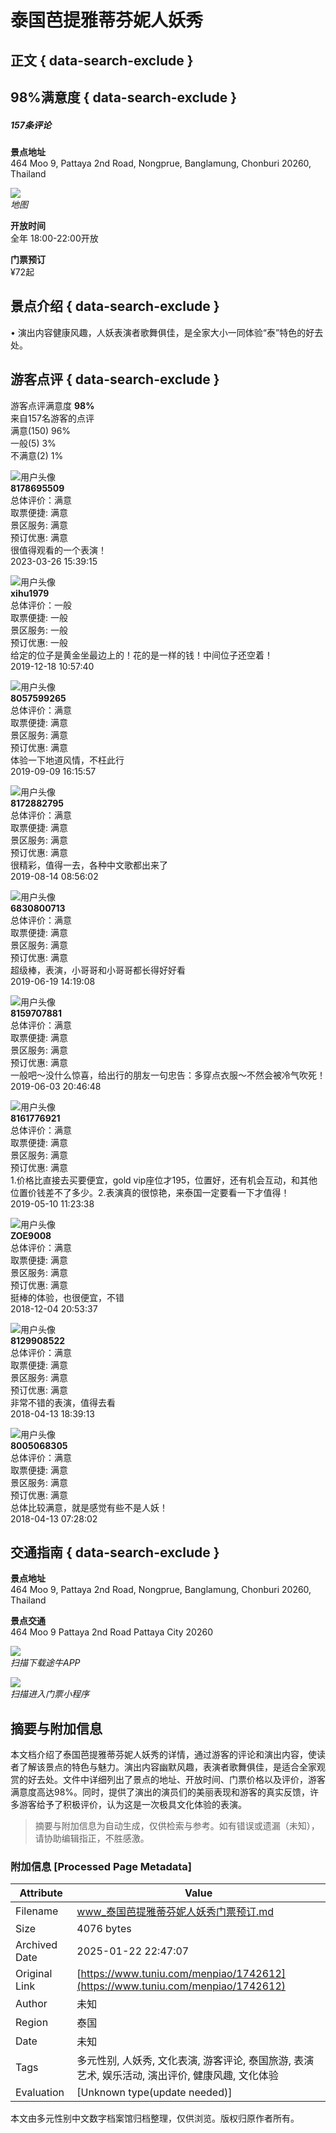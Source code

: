 # 泰国芭提雅蒂芬妮人妖秀

## 正文 { data-search-exclude }


## 98%满意度 { data-search-exclude }

##### 157条评论

**景点地址**  
464 Moo 9, Pattaya 2nd Road, Nongprue, Banglamung, Chonburi 20260, Thailand

![](https://m4.tuniucdn.com/fb2/t1/G5/M00/C5/6A/Cii-s1tue2WIMv2PAAADO8rhfF4AALwKwP__K0AAANT480.png)  
*地图*

**开放时间**  
全年 18:00-22:00开放

**门票预订**  
¥72起  

## 景点介绍 { data-search-exclude }

• 演出内容健康风趣，人妖表演者歌舞俱佳，是全家大小一同体验“泰”特色的好去处。

## 游客点评 { data-search-exclude }

游客点评满意度 **98%**  
来自157名游客的点评  
满意(150) 96%  
一般(5) 3%  
不满意(2) 1%  

![用户头像](https://s.tuniucdn.com/qn/images/552cf6c0fe3700b86d60837b366331e3.png)  
**8178695509**  
总体评价：满意  
取票便捷: 满意  
景区服务: 满意  
预订优惠: 满意  
很值得观看的一个表演！  
2023-03-26 15:39:15

![用户头像](https://s.tuniucdn.com/qn/images/552cf6c0fe3700b86d60837b366331e3.png)  
**xihu1979**  
总体评价：一般  
取票便捷: 一般  
景区服务: 一般  
预订优惠: 一般  
给定的位子是黄金坐最边上的！花的是一样的钱！中间位子还空着！  
2019-12-18 10:57:40

![用户头像](https://s.tuniucdn.com/qn/images/552cf6c0fe3700b86d60837b366331e3.png)  
**8057599265**  
总体评价：满意  
取票便捷: 满意  
景区服务: 满意  
预订优惠: 满意  
体验一下地道风情，不枉此行  
2019-09-09 16:15:57

![用户头像](https://s.tuniucdn.com/qn/images/552cf6c0fe3700b86d60837b366331e3.png)  
**8172882795**  
总体评价：满意  
取票便捷: 满意  
景区服务: 满意  
预订优惠: 满意  
很精彩，值得一去，各种中文歌都出来了  
2019-08-14 08:56:02

![用户头像](https://m.tuniucdn.com/filebroker/cdn/prd/f8/cc/f8ccd3fd4cdf1907dd3317850b392b8e_w60_h60_c1_t0.jpg)  
**6830800713**  
总体评价：满意  
取票便捷: 满意  
景区服务: 满意  
预订优惠: 满意  
超级棒，表演，小哥哥和小哥哥都长得好好看  
2019-06-19 14:19:08

![用户头像](https://s.tuniucdn.com/qn/images/552cf6c0fe3700b86d60837b366331e3.png)  
**8159707881**  
总体评价：满意  
取票便捷: 满意  
景区服务: 满意  
预订优惠: 满意  
一般吧～没什么惊喜，给出行的朋友一句忠告：多穿点衣服～不然会被冷气吹死！  
2019-06-03 20:46:48

![用户头像](https://s.tuniucdn.com/qn/images/552cf6c0fe3700b86d60837b366331e3.png)  
**8161776921**  
总体评价：满意  
取票便捷: 满意  
景区服务: 满意  
预订优惠: 满意  
1.价格比直接去买要便宜，gold vip座位才195，位置好，还有机会互动，和其他位置价钱差不了多少。2.表演真的很惊艳，来泰国一定要看一下才值得！  
2019-05-10 11:23:38

![用户头像](https://m.tuniucdn.com/fb2/t1/G6/M00/57/5F/Cii-U13fY0-IaeW9AAID3Qks2DYAAHC6gFg-pgAAgP1019_w60_h60_c1_t0.jpg)  
**ZOE9008**  
总体评价：满意  
取票便捷: 满意  
景区服务: 满意  
预订优惠: 满意  
挺棒的体验，也很便宜，不错  
2018-12-04 20:53:37

![用户头像](https://s.tuniucdn.com/qn/images/552cf6c0fe3700b86d60837b366331e3.png)  
**8129908522**  
总体评价：满意  
取票便捷: 满意  
景区服务: 满意  
预订优惠: 满意  
非常不错的表演，值得去看  
2018-04-13 18:39:13

![用户头像](https://s.tuniucdn.com/qn/images/552cf6c0fe3700b86d60837b366331e3.png)  
**8005068305**  
总体评价：满意  
取票便捷: 满意  
景区服务: 满意  
预订优惠: 满意  
总体比较满意，就是感觉有些不是人妖！  
2018-04-13 07:28:02

## 交通指南 { data-search-exclude }

**景点地址**  
464 Moo 9, Pattaya 2nd Road, Nongprue, Banglamung, Chonburi 20260, Thailand

**景点交通**  
464 Moo 9 Pattaya 2nd Road Pattaya City 20260  

![](https://m2.tuniucdn.com/fb2/t1/G7/M00/11/54/CkC9r2F6AaSIMHoEAAAl5flIPBMAAGQdwP_1s4AACX9688.png)  
*扫描下载途牛APP*

![](https://m1.tuniucdn.com/fb2/t1/G7/M00/18/48/Cii8Kma6w6qIf7PhAAGX0lKyJWwAANtVgO8PjQAAZfq658.png)  
*扫描进入门票小程序*
<!-- tcd_original_link https://www.tuniu.com/menpiao/1742612 -->


## 摘要与附加信息

<!-- tcd_abstract -->
本文档介绍了泰国芭提雅蒂芬妮人妖秀的详情，通过游客的评论和演出内容，使读者了解该景点的特色与魅力。演出内容幽默风趣，表演者歌舞俱佳，是适合全家观赏的好去处。文件中详细列出了景点的地址、开放时间、门票价格以及评价，游客满意度高达98%。同时，提供了演出的演员们的美丽表现和游客的真实反馈，许多游客给予了积极评价，认为这是一次极具文化体验的表演。
<!-- tcd_abstract_end -->

> 摘要与附加信息为自动生成，仅供检索与参考。如有错误或遗漏（未知），请协助编辑指正，不胜感激。

### 附加信息 [Processed Page Metadata]

| Attribute       | Value                                  |
|-----------------|----------------------------------------|
| Filename        | www_泰国芭提雅蒂芬妮人妖秀门票预订.md                             |
| Size            | 4076 bytes                           |
| Archived Date   | 2025-01-22 22:47:07                             |
| Original Link   | [https://www.tuniu.com/menpiao/1742612](https://www.tuniu.com/menpiao/1742612)                       |
| Author          | 未知                               |
| Region          | 泰国                               |
| Date            | 未知                                 |
| Tags            | 多元性别, 人妖秀, 文化表演, 游客评论, 泰国旅游, 表演艺术, 娱乐活动, 演出评价, 健康风趣, 文化体验                                 |
| Evaluation            | [Unknown type(update needed)]                                 |
<!-- tcd_table_end -->

本文由多元性别中文数字档案馆归档整理，仅供浏览。版权归原作者所有。
